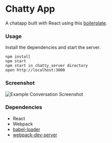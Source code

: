 Chatty App
=====================

A chatapp built with React using this [boilerplate](https://github.com/lighthouse-labs/react-simple-boilerplate).

### Usage

Install the dependencies and start the server.

```
npm install
npm start
npm start in chatty_server directory
open http://localhost:3000
```
### Screenshot

![Example Conversation Screenshot](https://github.com/boomerandzapper/chatty/blob/master/screenshots/Example%20Conversation.png)


### Dependencies

* React
* Webpack
* [babel-loader](https://github.com/babel/babel-loader)
* [webpack-dev-server](https://github.com/webpack/webpack-dev-server)
